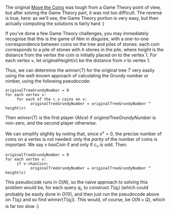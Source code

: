 The original [Move the Coins](https://www.hackerrank.com/challenges/move-the-coins/problem) was tough from a Game Theory point of view, but after solving the Game Theory part, it was not too difficult.  The reverse is true, here: as we'll see, the Game Theory portion is very easy, but then actually computing the solutions is fairly hard :)

If you've done a few Game Theory challenges, you may immediately recognise that this is the game of Nim in disguise, with a one-to-one correspondence between coins on the tree and piles of stones: each coin corresponds to a pile of stones with $h$ stones in the pile, where $height$ is the distance from the vertex the coin is initially placed on to the vertex $1$.  For each vertex $v$, let $\textit{originalHeight}(v)$ be the distance from $v$ to vertex $1$.

Thus, we can determine the $\textit{winner}(T)$ for the original tree $T$ very easily using the well-known approach of calculating the Grundy number or nimber, using the following pseudocode:

```
originalTreeGrundyNumber = 0
for each vertex v:
     for each of the c_v coins on v:
           originalTreeGrundyNumber = originalTreeGrundyNumber ^ height(v)
```

Then $\textit{winner}(T)$ is the first player (Alice) if *originalTreeGrundyNumber* is non-zero, and the second player otherwise.

We can simplify slightly by noting that, since $x^x=0$, the precise number of coins on a vertex is not needed: only the *parity* of the number of coins is important.  We say $v$ *hasCoin* if and only if $c_v$ is odd.  Then: 


```
originalTreeGrundyNumber = 0
for each vertex v:
     if v->hasCoin:
           originalTreeGrundyNumber = originalTreeGrundyNumber ^ height(v)
```

This pseudocode runs in $O(N)$, so the naive approach to solving this problem would be, for each query $q_i$, to construct $T(q_i)$ (which could probably be easily done in $O(1)$), and then just run the pseudocode above on $T(q_i)$ and so find $\textit{winner}(T(q_i))$.  This would, of course, be $O(N \times Q)$, which is far too slow :)
